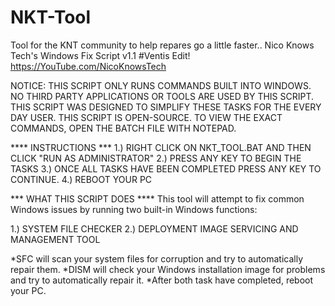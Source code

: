 # NKT-Tool
Tool for the KNT community to help repares go a little faster..
Nico Knows Tech's Windows Fix Script v1.1 #Ventis Edit!
https://YouTube.com/NicoKnowsTech

 NOTICE: THIS SCRIPT ONLY RUNS COMMANDS BUILT INTO WINDOWS. NO THIRD PARTY APPLICATIONS OR TOOLS
ARE USED BY THIS SCRIPT. THIS SCRIPT WAS DESIGNED TO SIMPLIFY THESE TASKS FOR THE EVERY DAY USER.
THIS SCRIPT IS OPEN-SOURCE. TO VIEW THE EXACT COMMANDS, OPEN THE BATCH FILE WITH NOTEPAD.


**** INSTRUCTIONS ***
1.) RIGHT CLICK ON NKT_TOOL.BAT AND THEN CLICK "RUN AS ADMINISTRATOR"
2.) PRESS ANY KEY TO BEGIN THE TASKS
3.) ONCE ALL TASKS HAVE BEEN COMPLETED PRESS ANY KEY TO CONTINUE.
4.) REBOOT YOUR PC

*** WHAT THIS SCRIPT DOES ****
This tool will attempt to fix common Windows issues by running two built-in Windows functions:

1.) SYSTEM FILE CHECKER
2.) DEPLOYMENT IMAGE SERVICING AND MANAGEMENT TOOL

*SFC will scan your system files for corruption and try to automatically repair them.
*DISM will check your Windows installation image for problems and try to automatically repair it.
*After both task have completed, reboot your PC.
